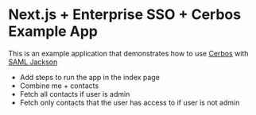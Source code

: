 # Next.js + Enterprise SSO + Cerbos Example App

This is an example application that demonstrates how to use [Cerbos](https://cerbos.dev) with [SAML Jackson](https://boxyhq.com/docs/jackson/overview)

- Add steps to run the app in the index page
- Combine me + contacts
- Fetch all contacts if user is admin
- Fetch only contacts that the user has access to if user is not admin
